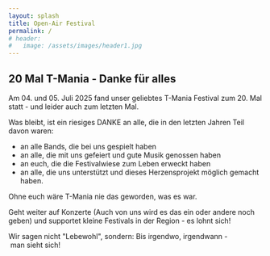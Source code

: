 ```yaml
---
layout: splash
title: Open-Air Festival
permalink: /
# header:
#   image: /assets/images/header1.jpg
---
```


## 20 Mal T-Mania - Danke für alles

Am 04. und 05. Juli 2025 fand unser geliebtes T-Mania Festival zum 20. Mal statt - und leider auch zum letzten Mal.

Was bleibt, ist ein riesiges DANKE an alle, die in den letzten Jahren Teil davon waren:

* an alle Bands, die bei uns gespielt haben
* an alle, die mit uns gefeiert und gute Musik genossen haben
* an euch, die die Festivalwiese zum Leben erweckt haben
* an alle, die uns unterstützt und dieses Herzensprojekt möglich gemacht haben.

Ohne euch wäre T-Mania nie das geworden, was es war.

Geht weiter auf Konzerte (Auch von uns wird es das ein oder andere noch geben) und supportet kleine Festivals in der Region - es lohnt sich!

Wir sagen nicht "Lebewohl", sondern:
Bis irgendwo, irgendwann - man sieht sich!

<!-- 
## LINE-UP

TREPTOW | PALILA | ELIJAH SALOMON | LUCKY GINGER | LOW KEY ORCHESTRA | MASSIVE MADNESS | SCUNKS | KNARRE | SCHNUPPE | DRUNKEN WAR 
-->

<!-- ## TICKETS -->

<!-- Bild mit Link ! -->
<!-- [![ Tickets 2025]( {{ '/assets/images/2025/early-bird.jpg' | relative_url }} ){:class="img-responsive"}](https://www.ticketino.com/de/event/20-t-mania-2025/198559) -->

<!-- Jetzt  Tickets bestellen bei [Ticketino](https://www.ticketino.com/de/event/20-t-mania-2025/198559). -->

<!-- ![Save the Date 2025]( {{ '/assets/images/2025/save-the-date.jpg' | relative_url }} ){:class="img-responsive"} -->

<!-- # 19. T-Mania Open-Air Festival

## 21. Juni 2024 + 22. Juni 2024 -->

<!-- Hallo Liebe Festival-Freunde, -->

<!-- Das Lineup ist komplett. -->

<!-- Tickets könnt ihr hier bestellen: [Ticketino](https://www.ticketino.com/de/event/19-t-mania-open-air-festival/189434). -->

<!-- ![Flyer 2025 Vorderseite]( {{ '/assets/images/2025-flyer.jpg' | relative_url }} )

![Flyer 2025 Rückseite]( {{ '/assets/images/2025-flyer2.jpg' | relative_url }} ) -->

<!-- 
### Es gibt keinen Vorverkauf! Nur Tageskasse. Und es kommt garantiert jeder rein!
 -->

<!-- dieses Jahr wird es wieder ein T-Mania geben.  -->

<!-- Der Termin für das 19. Festival steht und wir arbeiten fleißig am Line-Up. -->

<!-- Melden uns demnächst wieder. -->
<!-- Das [Line-Up](/lineup) ist komplett und wir sind schon fleißig am Organisieren. -->

<!-- Wir freuen uns!

Schöne Grüße

Euer T-Mania Team -->

<!--
### Es gibt keinen Vorverkauf! Nur Tageskasse. Und es kommt garantiert jeder rein!
![Flyer 2022 Vorderseite]( {{ '/assets/images/2022-flyer.png' | relative_url }} )
### Gefördert von:
[![Neustart Miteinander](/assets/partner-logos/neustart-miteinander.png)](https://www.bra.nrw.de/foerderportal-wirtschaft/foerderportal/verbaende-vereine/sonderprogramm-neustart-miteinander)
 -->